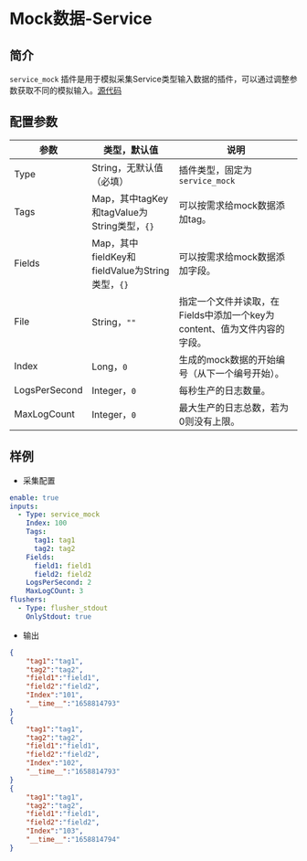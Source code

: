 # Mock数据-Service

## 简介
`service_mock` 插件是用于模拟采集Service类型输入数据的插件，可以通过调整参数获取不同的模拟输入。[源代码](https://github.com/alibaba/ilogtail/blob/main/plugins/input/mockd/input_mockd.go)

## 配置参数
| 参数 | 类型，默认值 | 说明 |
| - | - | - |
| Type | String，无默认值（必填） | 插件类型，固定为`service_mock` |
| Tags | Map，其中tagKey和tagValue为String类型，`{}` | 可以按需求给mock数据添加tag。 |
| Fields | Map，其中fieldKey和fieldValue为String类型，`{}` | 可以按需求给mock数据添加字段。 |
| File | String，`""` | 指定一个文件并读取，在Fields中添加一个key为content、值为文件内容的字段。 |
| Index | Long，`0` | 生成的mock数据的开始编号（从下一个编号开始）。 |
| LogsPerSecond | Integer，`0` | 每秒生产的日志数量。 |
| MaxLogCount | Integer，`0` | 最大生产的日志总数，若为0则没有上限。 |

## 样例

* 采集配置
```yaml
enable: true
inputs:
  - Type: service_mock
    Index: 100
    Tags:
      tag1: tag1
      tag2: tag2
    Fields:
      field1: field1
      field2: field2
    LogsPerSecond: 2
    MaxLogCOunt: 3
flushers:
  - Type: flusher_stdout
    OnlyStdout: true  
```

* 输出
```json
{
    "tag1":"tag1",
    "tag2":"tag2",
    "field1":"field1",
    "field2":"field2",
    "Index":"101",
    "__time__":"1658814793"
}
{
    "tag1":"tag1",
    "tag2":"tag2",
    "field1":"field1",
    "field2":"field2",
    "Index":"102",
    "__time__":"1658814793"
}
{
    "tag1":"tag1",
    "tag2":"tag2",
    "field1":"field1",
    "field2":"field2",
    "Index":"103",
    "__time__":"1658814794"
}
```